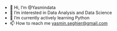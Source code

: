 - 👋 Hi, I’m @Yasmindata
- 👀 I’m interested in Data Analysis and Data Science
- 🌱 I’m currently actively learning Python
- 📫 How to reach me yasmin.seghier@gmail.com


